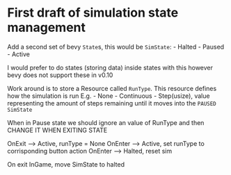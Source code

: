 # First draft of simulation state management

Add a second set of bevy `State`s, this would be `SimState`:
    - Halted
    - Paused
    - Active

I would prefer to do states (storing data) inside states with this however bevy does not support these in v0.10

Work around is to store a Resource called `RunType`. This resource defines how the simulation is run
E.g. 
    - None
    - Continuous
    - Step(usize), value representing the amount of steps remaining until it moves into the `PAUSED` `SimState`


When in Pause state we should ignore an value of RunType and then CHANGE IT WHEN EXITING STATE

OnExit --> Active, runType = None
OnEnter --> Active, set runType to corrisponding button action
OnEnter --> Halted, reset sim


On exit InGame, move SimState to halted